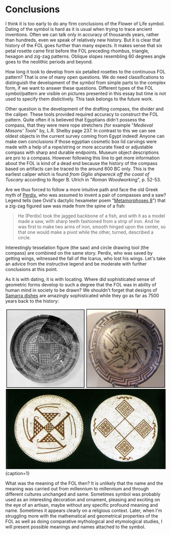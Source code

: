 # Conclusions

I think it is too early to do any firm conclusions of the Flower of Life symbol. Dating of the symbol is hard as it is usual when trying to trace ancient inventions. Often we can talk only in accuracy of thousands years, rather than hundreds, even we speak of relatively new history. But it is clear that history of the FOL goes further than many expects. It makes sense that six petal rosette came first before the FOL preceding rhombus, triangle, hexagon and zig-zag patterns. Oblique slopes resembling 60 degrees angle goes to the neolithic periods and beyond.

How long it took to develop from six petalled rosettes to the continuous FOL pattern? That is one of many open questions. We do need classifications to distinguish the development of the symbol from simple parts to the complex form, if we want to answer these questions. Different types of the FOL symbol/pattern are visible on pictures presented in this essay but time is not used to specify them distictively. This task belongs to the future work.

Other question is the development of the drafting compass, the divider and the caliper. These tools provided required accuracy to construct the FOL pattern. Quite often it is believed that Egyptians didn't possess the compass, that they were mere rope stretchers (for example "*Medieval Masons' Tools*" by, L.R. Shelby page 237. In contrast to this we can see oldest objects in the current survey coming from Egypt indeed! Anyone can make own conclusions if those egyptian cosmetic box lid carvings were made with a help of a rope/string or more accurate fixed or adjustable compass with sharp and durable endpoints. Museum object descriptions are pro to a compass. However following this line to get more information about the FOL is kind of a dead end because the history of the compass based on artifacts can be traced to the around 600 BC only. This is the earliest caliper which is found *from Giglio shipwreck off the coast of Tuscany* according to Roger B. Ulrich in "*Roman Woodworking*", p. 52-53.

Are we thus forced to follow a more intuitive path and face the old Greek myth of [Perdix](http://en.wikipedia.org/wiki/Perdix_%28mythology%29), who was assumed to invent a pair of compasses and a saw? Legend tells (see Ovid's dactylic hexameter poem "[Metamorphoses 8](http://www.theoi.com/Text/OvidMetamorphoses8.html#2)") that a zig-zag figured saw was made from the spine of a fish:

> He (Perdix) took the jagged backbone of a fish, and with it as a model made a saw, with sharp teeth fashioned from a strip of iron. And he was first to make two arms of iron, smooth hinged upon the center, so that one would make a pivot while the other, turned, described a circle.

Interestingly tesselation figure (the saw) and circle drawing tool (the compass) are combined on the same story. Perdix, who was saved by getting wings, witnessed the fall of the Icarus, who lost his wings. Let's take an advice from the instructive legend and be moderate with further conclusions at this point.

As it is with dating, it is with locating. Where did sophisticated sense of geometric forms develop to such a degree that the FOL was in ability of human mind in society to be drawn? We shouldn't forget that designs of [Samarra dishes](https://www.pinterest.com/markomanninen/samarra-geometry/) are amazingly sophisticated while they go as far as 7500 years back to the history:

![Samarra dishes from 5000 BC © Oriental Institute (top left), Dbachmann (top right), Journal of Near Eastern Studies (bottom)](./media/samarra.jpg){caption=1}

What was the meaning of the FOL then? It is unlikely that the name and the meaning was carried out from millennium to millennium and through different cultures unchanged and same. Sometimes symbol was probably used as an interesting decoration and ornament, pleasing and exciting on the eye of an artisan, maybe without any specific profound meaning and name. Sometimes it appears clearly on a religious context. Later, when I'm struggling more with the mathematical and geometrical properties of the FOL as well as doing comparative mythological and etymological studies, I will present possible meanings and names attached to the symbol.
